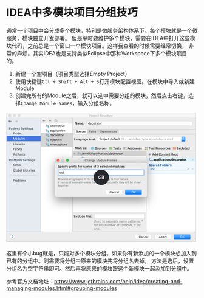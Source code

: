 # IDEA中多模块项目分组技巧

通常一个项目中会分成多个模块，特别是微服务架构体系下。每个模块就是一个微服务，模块独立开发部署。
但是平时要维护多个模块，需要在IDEA中打开这些模块代码，之前总是一个窗口一个模块项目。这样我查看的时候需要经常切换，
非常的麻烦。其实IDEA也是支持类似Eclipse中那种Workspace下多个模块项目的。

1. 新建一个空项目（项目类型选择Empty Project）
2. 使用快捷键`Ctl + Shift + Alt + S`打开模块配置视图。在模块中导入或新建Module
3. 创建完所有的Module之后，就可以选中需要分组的模块，然后点击右键，选择`Change Module Names`，输入分组名称。

![img.png](images/img-20210204053001.png)

这里有个小bug就是，只能对多个模块分组。如果你有新添加的一个模块想加入到已有的分组中。则需要将分组中原来的模块先将分组名去掉，
方法是选后，设置分组名为空字符串即可。然后再将原来的模块跟这个新模块一起添加到分组中。

参考官方文档地址：https://www.jetbrains.com/help/idea/creating-and-managing-modules.html#grouping-modules
